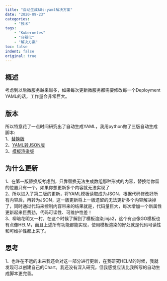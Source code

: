 ```yaml
---
title: "自动生成k8s-yaml解决方案"
date: "2020-09-23"
categories:
    - "技术"
tags:
    - "Kubernetes"
    - "容器化"
    - "解决方案"
toc: false
indent: false
original: true
---
```


## 概述

考虑到以后微服务越来越多，如果每次更新微服务都需要修改每一个Deployment YAML的话，工作量会非常巨大。

## 版本

所以特意花了一点时间研究出了自动生成YAML，我用python做了三版自动生成脚本:  
1、[替换版](https://github.com/miaocunfa/OpsNotes/blob/master/python/Auto-Create-K8S-YAML/replace/auto_create_deploy_yaml.py)  
2、[YAML转JSON版](https://github.com/miaocunfa/OpsNotes/blob/master/Kubernetes-stack/Application/templating-kubernetes-yaml.py)  
3、[模板渲染版](https://github.com/miaocunfa/OpsNotes/blob/master/Kubernetes-stack/Application/templating-k8s-with-jinja2.py)  

## 为什么更新

1、在第一版替换版考虑到，只靠替换无法生成数组那种形式的内容，替换给你留的位置只有一个，如果你想更新多个内容就无法实现了  
2、所以进入了第二版的更新，将YAML模板读取成为JSON，根据代码修改好所有内容后，再转为JSON，这一版更新将上一版遗留的无法更新多个内容解决掉了，同时通过代码来控制内容带来的结果就是，代码量巨大，每次增加一个新属性更新起来巨费劲，代码可读性、可维护性差！  
3、柳暗花明又一村，在这个时候了解到了模板渲染jinja2，这个有点像GO模板也有点像HELM，而且上述所有功能都能实现，使用模板渲染的好处就是代码可读性和可维护性都上来了。

## 思考

1、也许在不远的未来我还会对这一部分进行更新，在我研究HELM的时候，我就发现可以创建自己的Chart，我还没有深入研究，但我感觉应该比我所写的自动生成脚本更完善。  